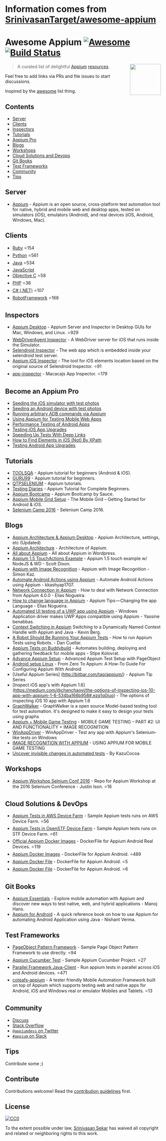 # Information comes from [SrinivasanTarget/awesome-appium](https://github.com/SrinivasanTarget/awesome-appium)
# Awesome Appium [![Awesome](https://cdn.rawgit.com/sindresorhus/awesome/d7305f38d29fed78fa85652e3a63e154dd8e8829/media/badge.svg)](https://github.com/sindresorhus/awesome) [![Build Status](https://travis-ci.org/SrinivasanTarget/awesome-appium.svg?branch=master)](https://travis-ci.org/SrinivasanTarget/awesome-appium)

[<img src="https://avatars3.githubusercontent.com/u/3221291?v=3&s=200" align="right" width="100">](http://appium.io)

> A curated list of delightful [Appium](http://appium.io/) [resources](#contents).

Feel free to add links via PRs and file issues to start discussions.

Inspired by the [awesome](https://github.com/sindresorhus/awesome) list thing.

## Contents

- [Server](#server)
- [Clients](#clients)
- [Inspectors](#inspectors)
- [Tutorials](#tutorials)
- [Appium Pro](#become_an_appium_pro)
- [Blogs](#blogs)
- [Workshops](#workshops)
- [Cloud Solutions and Devops](#cloud-solutions-and-devops)
- [Git Books](#gitbooks)
- [Test Frameworks](#test-frameworks)
- [Community](#community)
- [Tips](#tips)

## Server
- [Appium](https://github.com/appium/appium/blob/master/docs/en/about-appium/intro.md) - Appium is an open source, cross-platform test automation tool for native, hybrid and mobile web and desktop apps, tested on simulators (iOS), emulators (Android), and real devices (iOS, Android, Windows, Mac).

## Clients
- [Ruby](https://github.com/appium/ruby_lib) :star:154
- [Python](https://github.com/appium/python-client) :star:561
- [Java](https://github.com/appium/java-client) :star:534
- [JavaScript](http://webdriver.io/)
- [Objective C](https://github.com/appium/selenium-objective-c) :star:58
- [PHP](https://github.com/appium/php-client) :star:36
- [C# (.NET)](https://github.com/appium/appium-dotnet-driver) :star:107
- [RobotFramework](https://github.com/jollychang/robotframework-appiumlibrary) :star:168

## Inspectors
- [Appium Desktop](https://github.com/appium/appium-desktop) - Appium Server and Inspector in Desktop GUIs for Mac, Windows, and Linux. :star:929
- [WebDriverAgent Inspector](https://github.com/facebook/WebDriverAgent/wiki/Starting-WebDriverAgent) - A WebDriver server for iOS that runs inside the Simulator.
- [Selendroid Inspector](http://selendroid.io/inspector.html) - The web app which is embedded inside your selendroid test server.
- [Appium iOS Inspector](https://github.com/mykola-mokhnach/Appium-iOS-Inspector) - The tool for iOS elements location based on the original source of Selendroid Inspector. :star:91
- [app-inspector](https://github.com/macacajs/app-inspector) - Macacajs App Inspector. :star:179

## Become an Appium Pro
- [Seeding the iOS simulator with test photos](https://appiumpro.com/editions/1)
- [Seeding an Android device with test photos](https://appiumpro.com/editions/2)
- [Running arbitrary ADB commands via Appium](https://appiumpro.com/editions/3)
- [Using Appium for Testing Mobile Web Apps](https://appiumpro.com/editions/4)
- [Performance Testing of Android Apps](https://appiumpro.com/editions/5)
- [Testing iOS App Upgrades](https://appiumpro.com/editions/6)
- [Speeding Up Tests With Deep Links](https://appiumpro.com/editions/7)
- [How to Find Elements in iOS (Not) By XPath](https://appiumpro.com/editions/8)
- [Testing Android App Upgrades](https://appiumpro.com/editions/9)

## Tutorials
- [TOOLSQA](http://toolsqa.com/mobile-automation/appium/appium-tutorial/) - Appium tutorial for beginners (Android & iOS).
- [GURU99](http://www.guru99.com/introduction-to-appium.html) - Appium tutorial for beginners.
- [QTPSELENIUM](http://qtpselenium.com/home/course/training/mobile-automation-appium-tutorial) - Appium tutorials.
- [Testing Diaries](http://www.testingdiaries.com/appium-tutorial/) - Appium Tutorial for Complete Beginners.
- [Appium Bootcamp](https://saucelabs.com/resources/articles/appium-bootcamp-chapter-1) - Appium Bootcamp by Sauce.
- [Appium Mobile Grid Setup](http://www.slideshare.net/justinison75/mobile-selenium-grid-setup) - The Mobile Grid – Getting Started for Android & iOS.
- [Selenium Camp 2016](http://www.slideshare.net/justinison75/selenium-camp-2016) - Selenium Camp 2016.

## Blogs
 - [Appium Architecture & Appium Desktop](https://www.zaizi.com/blog/appium-mobile-apps-automation-tool) - Appium Architecture, settings, etc (Updated)
 - [Appium Architecture](http://www.3pillarglobal.com/insights/appium-a-cross-browser-mobile-automation-tool) - Architecture of Appium.
 - [All about Appium](https://en.wordpress.com/tag/appium/) - All about Appium in Wordpress.
 - [Appium 1.5 TouchActions Example](https://medium.com/@scottdixon/appium-touch-examples-w-nodejs-ios-wd-ee2b9956aab1#.ve06j03ic) - Appium 1.5 touch example w/ NodeJS & WD - Scott Dixon.
 - [Appium with Image Recognition](https://medium.com/@SimonKaz/appium-with-image-recognition-17a92abaa23d#.x19ffxwbk) - Appium with Image Recognition - Simon Kaz.
 - [Automate Android Actions using Appium](http://testingalert.com/automate-android-actions-using-appium/) - Automate Android Actions using Appium - kkashyap1707.
 - [Network Connection in Appium](https://medium.com/@eliasnogueira/how-to-deal-with-network-connection-in-appium-4-0-0-2134021fac25#.z5dfdv2jg) - How to deal with Network Connection from Appium 4.0.0 - Elias Nogueira.
 - [How to change language in Appium](https://medium.com/@eliasnogueira/appium-tips-changing-the-app-language-f0a1762dd927#.68mvqisri) - Appium Tips — Changing the app Language - Elias Nogueira.
 - [Automated UI testing of a UWP app using Appium](https://medium.com/@yostane/automated-ui-testing-of-a-uwp-app-using-appium-dc10d8df6631#.3efp60w1j) - Windows Application driver makes UWP Apps compatible using Appium - Yassine benabbas.
 - [Context Switching in Appium](https://medium.com/@kevinmarkvi/switching-to-a-dynamically-named-context-handle-with-appium-and-java-c78d2b972eb6#.2ylda6ul6) Switching to a Dynamically Named Context Handle with Appium and Java - Kevin Berg.
 - [A Robot Should Be Running Your Appium Tests](https://medium.com/devs-foodit/iphone-automation-with-a-one-fingered-robot-a2936c840285#.l37adndb3) - How to run Appium Tests using Robots. - Dan Cuellar.
 - [Appium Tests on Buddybuild](https://medium.com/@stipe.kolovrat/appium-cucumber-tests-up-running-on-buddybuild-8955a88ab589#.wsyazko3g) - Automates building, deploying and gathering feedback for mobile apps - Stipe Kolovrat.
 - [Advance Appium Setup](https://help.testobject.com/docs/guides/appium-advanced-setup/) - Advanced Appium Test Setup with PageObject
 - [Android setup Linux](https://www.smashingmagazine.com/2016/04/from-zero-to-appium-guide-configuring-appium-android/) - From Zero To Appium: A How-To Guide For Configuring Appium With Android
 - [Useful Appium Series] (http://bitbar.com/tag/appium/) - Appium Tip Series
 - [Inspect iOS app's with Appium 1.6] (https://medium.com/@chenchaoyi/the-options-of-inspecting-ios-10-app-with-appium-1-6-534ba166b958#.ezq1q0iuo) - The options of inspecting iOS 10 app with Appium 1.6
 - [GraphWalker](http://graphwalker.github.io/appium-example/) - GraphWalker is a open source Model-based testing tool for test automation. It's designed to make it easy to design your tests using graphs
 - [Appium + Mobile Game Testing](http://bitbar.com/mobile-game-testing-part-2-ui-and-functionality-image-recognition/) - MOBILE GAME TESTING – PART #2: UI AND FUNCTIONALITY + IMAGE RECOGNITION
 - [WinAppDriver](http://www.hanselman.com/blog/WinAppDriverTestAnyAppWithAppiumsSeleniumlikeTestsOnWindows.aspx) - WinAppDriver - Test any app with Appium's Selenium-like tests on Windows
 - [IMAGE RECOGNITION WITH APPIUM](http://bitbar.com/appium-tip-27-using-appium-for-mobile-game-testing/) - USING APPIUM FOR MOBILE GAME TESTING
 - [Uncover invisible changes in automated tests](https://sourcediving.com/how-to-uncover-invisible-changes-in-automated-tests-b6a5dbff564e) - By KazuCocoa

## Workshops
- [Appium Workshop Selnium Conf 2016](https://github.com/isonic1/appium-workshop) - Repo for Appium Workshop at the 2016 Selenium Conference - Justin Ison. :star:16

## Cloud Solutions & DevOps
- [Appium Tests in AWS Device Farm](https://github.com/awslabs/aws-device-farm-appium-tests-for-sample-app) - Sample Appium tests runs on AWS Device Farm. :star:56
- [Appium Tests in OpenSTF Device Farm](https://github.com/openstf/stf-appium-example) - Sample Appium tests runs on STF Device Farm. :star:61
- [Official Appium Docker Images](https://github.com/appium/appium-docker-android) - DockerFile for Appium Android Real Devices. :star:119
- [Appium Docker Images](https://github.com/butomo1989/docker-android) - DockerFile for Appium Android. :star:489
- [Appium Docker File](https://github.com/aluedeke/appium-android) - DockerFile for Appium Android. :star:5
- [Appium Docker File](https://github.com/softsam/docker-appium) - DockerFile for Appium Android. :star:6

## Git Books
- [Appium Essentials](https://www.packtpub.com/application-development/appium-essentials/?utm_source=POD&utm_medium=referral&utm_campaign=1784392480) - Explore mobile automation with Appium and discover new ways to test native, web, and hybrid applications - Manoj Hans.
- [Appium for Android](https://www.gitbook.com/book/nishantverma/appium-for-android) - A quick reference book on how to use Appium for automating Android Application using Java - Nishant Verma.

## Test Frameworks
- [PageObject Pattern Framework](https://github.com/saikrishna321/PageObjectPatternAppium) - Sample Page Object Pattern Framework to use directly. :star:94
- [Appium Cucumber Test](https://github.com/priyankshah217/AppiumCucumberTest) - Sample Appium Cucumber Project. :star:27
- [Parallel Framework Java-Client](https://github.com/saikrishna321/AppiumTestDistribution) - Run appium tests in parallel across iOS and Android devices. :star:471
- [coteafs-appium](https://github.com/WasiqB/coteafs-appium) - A tester friendly Mobile Automation Framework built on top of Appium which supports testing web and native apps for Android, iOS and Windows real or emulator Mobiles and Tablets. :star:13

## Community
- [Discuss](https://discuss.appium.io)
- [Stack Overflow](http://stackoverflow.com/questions/tagged/appium)
- [`@appiumdevs` on Twitter](https://twitter.com/AppiumDevs)
- [`#appium` on Slack](http://appium.slack.com)

## Tips

Contribute some ;)


## Contribute

Contributions welcome! Read the [contribution guidelines](contributing.md) first.

## License

[![CC0](http://mirrors.creativecommons.org/presskit/buttons/88x31/svg/cc-zero.svg)](https://creativecommons.org/publicdomain/zero/1.0/)

To the extent possible under law, [Srinivasan Sekar](https://github.com/SrinivasanTarget) has waived all copyright and related or neighboring rights to this work.

